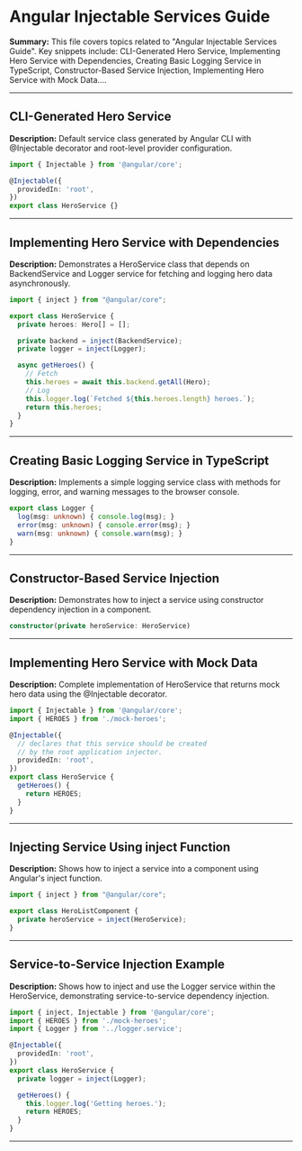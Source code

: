 # Angular Injectable Services Guide

**Summary:** This file covers topics related to "Angular Injectable Services Guide". Key snippets include: CLI-Generated Hero Service, Implementing Hero Service with Dependencies, Creating Basic Logging Service in TypeScript, Constructor-Based Service Injection, Implementing Hero Service with Mock Data....

---

## CLI-Generated Hero Service

**Description:** Default service class generated by Angular CLI with @Injectable decorator and root-level provider configuration.

```typescript
import { Injectable } from '@angular/core';

@Injectable({
  providedIn: 'root',
})
export class HeroService {}
```

---

## Implementing Hero Service with Dependencies

**Description:** Demonstrates a HeroService class that depends on BackendService and Logger service for fetching and logging hero data asynchronously.

```typescript
import { inject } from "@angular/core";

export class HeroService {
  private heroes: Hero[] = [];

  private backend = inject(BackendService);
  private logger = inject(Logger);

  async getHeroes() {
    // Fetch
    this.heroes = await this.backend.getAll(Hero);
    // Log
    this.logger.log(`Fetched ${this.heroes.length} heroes.`);
    return this.heroes;
  }
}
```

---

## Creating Basic Logging Service in TypeScript

**Description:** Implements a simple logging service class with methods for logging, error, and warning messages to the browser console.

```typescript
export class Logger {
  log(msg: unknown) { console.log(msg); }
  error(msg: unknown) { console.error(msg); }
  warn(msg: unknown) { console.warn(msg); }
}
```

---

## Constructor-Based Service Injection

**Description:** Demonstrates how to inject a service using constructor dependency injection in a component.

```typescript
constructor(private heroService: HeroService)
```

---

## Implementing Hero Service with Mock Data

**Description:** Complete implementation of HeroService that returns mock hero data using the @Injectable decorator.

```typescript
import { Injectable } from '@angular/core';
import { HEROES } from './mock-heroes';

@Injectable({
  // declares that this service should be created
  // by the root application injector.
  providedIn: 'root',
})
export class HeroService {
  getHeroes() {
    return HEROES;
  }
}
```

---

## Injecting Service Using inject Function

**Description:** Shows how to inject a service into a component using Angular's inject function.

```typescript
import { inject } from "@angular/core";

export class HeroListComponent {
  private heroService = inject(HeroService);
}
```

---

## Service-to-Service Injection Example

**Description:** Shows how to inject and use the Logger service within the HeroService, demonstrating service-to-service dependency injection.

```typescript
import { inject, Injectable } from '@angular/core';
import { HEROES } from './mock-heroes';
import { Logger } from '../logger.service';

@Injectable({
  providedIn: 'root',
})
export class HeroService {
  private logger = inject(Logger);

  getHeroes() {
    this.logger.log('Getting heroes.');
    return HEROES;
  }
}
```

---